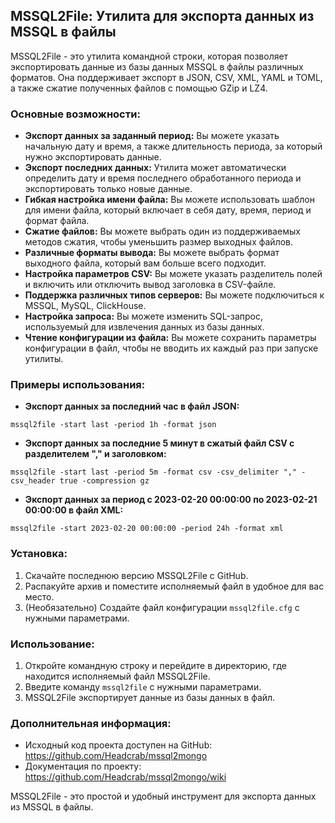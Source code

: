 ## MSSQL2File: Утилита для экспорта данных из MSSQL в файлы
MSSQL2File - это утилита командной строки, которая позволяет экспортировать данные из базы данных MSSQL в файлы различных форматов. Она поддерживает экспорт в JSON, CSV, XML, YAML и TOML, а также сжатие полученных файлов с помощью GZip и LZ4.
### Основные возможности:
* **Экспорт данных за заданный период:** Вы можете указать начальную дату и время, а также длительность периода, за который нужно экспортировать данные.
* **Экспорт последних данных:** Утилита может автоматически определить дату и время последнего обработанного периода и экспортировать только новые данные.
* **Гибкая настройка имени файла:** Вы можете использовать шаблон для имени файла, который включает в себя дату, время, период и формат файла.
* **Сжатие файлов:** Вы можете выбрать один из поддерживаемых методов сжатия, чтобы уменьшить размер выходных файлов.
* **Различные форматы вывода:** Вы можете выбрать формат выходного файла, который вам больше всего подходит.
* **Настройка параметров CSV:** Вы можете указать разделитель полей и включить или отключить вывод заголовка в CSV-файле.
* **Поддержка различных типов серверов:** Вы можете подключиться к MSSQL, MySQL, ClickHouse.
* **Настройка запроса:** Вы можете изменить SQL-запрос, используемый для извлечения данных из базы данных.
* **Чтение конфигурации из файла:** Вы можете сохранить параметры конфигурации в файл, чтобы не вводить их каждый раз при запуске утилиты.
### Примеры использования:
* **Экспорт данных за последний час в файл JSON:**
```
mssql2file -start last -period 1h -format json
```

* **Экспорт данных за последние 5 минут в сжатый файл CSV с разделителем "," и заголовком:**
```
mssql2file -start last -period 5m -format csv -csv_delimiter "," -csv_header true -compression gz
```

* **Экспорт данных за период с 2023-02-20 00:00:00 по 2023-02-21 00:00:00 в файл XML:**
```
mssql2file -start 2023-02-20 00:00:00 -period 24h -format xml
```
### Установка:
1. Скачайте последнюю версию MSSQL2File с GitHub.
2. Распакуйте архив и поместите исполняемый файл в удобное для вас место.
3. (Необязательно) Создайте файл конфигурации `mssql2file.cfg` с нужными параметрами.
### Использование:
1. Откройте командную строку и перейдите в директорию, где находится исполняемый файл MSSQL2File.
2. Введите команду `mssql2file` с нужными параметрами.
3. MSSQL2File экспортирует данные из базы данных в файл.
### Дополнительная информация:
* Исходный код проекта доступен на GitHub: https://github.com/Headcrab/mssql2mongo
* Документация по проекту: https://github.com/Headcrab/mssql2mongo/wiki

MSSQL2File - это простой и удобный инструмент для экспорта данных из MSSQL в файлы.